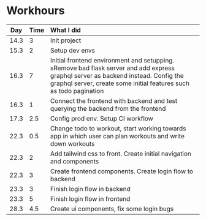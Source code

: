 # Workhours

| Day | Time | What I did  |
| :----:|:-----| :-----|
| 14.3 | 3    | Init project |
| 15.3 | 2    | Setup dev envs |
| 16.3 | 7    | Initial frontend environment and setupping. sRemove bad flask server and add express graphql server as backend instead. Config the graphql server, create some initial features such as todo pagination |
| 16.3 | 1    | Connect the frontend with backend and test querying the backend from the frontend |
| 17.3 | 2.5    | Config prod env. Setup CI workflow |
| 22.3 | 0.5    | Change todo to workout, start working towards app in which user can plan workouts and write down workouts |
| 22.3 | 2    | Add tailwind css to front. Create initial navigation and components |
| 22.3 | 3    | Create frontend components. Create login flow to backend |
| 23.3 | 3    | Finish login flow in backend |
| 23.3 | 5    | Finish login flow in frontend |
| 28.3 | 4.5    | Create ui components, fix some login bugs |